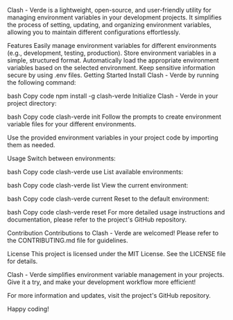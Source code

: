 Clash - Verde is a lightweight, open-source, and user-friendly utility for managing environment variables in your development projects. It simplifies the process of setting, updating, and organizing environment variables, allowing you to maintain different configurations effortlessly.

Features
Easily manage environment variables for different environments (e.g., development, testing, production).
Store environment variables in a simple, structured format.
Automatically load the appropriate environment variables based on the selected environment.
Keep sensitive information secure by using .env files.
Getting Started
Install Clash - Verde by running the following command:

bash
Copy code
npm install -g clash-verde
Initialize Clash - Verde in your project directory:

bash
Copy code
clash-verde init
Follow the prompts to create environment variable files for your different environments.

Use the provided environment variables in your project code by importing them as needed.

Usage
Switch between environments:

bash
Copy code
clash-verde use <environment>
List available environments:

bash
Copy code
clash-verde list
View the current environment:

bash
Copy code
clash-verde current
Reset to the default environment:

bash
Copy code
clash-verde reset
For more detailed usage instructions and documentation, please refer to the project's GitHub repository.

Contribution
Contributions to Clash - Verde are welcomed! Please refer to the CONTRIBUTING.md file for guidelines.

License
This project is licensed under the MIT License. See the LICENSE file for details.

Clash - Verde simplifies environment variable management in your projects. Give it a try, and make your development workflow more efficient!

For more information and updates, visit the project's GitHub repository.

Happy coding!

